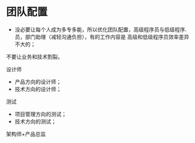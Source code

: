 # 团队配置


* 没必要让每个人成为多专多能，所以优化团队配置，高级程序员与低级程序.员，部门助理（减轻沟通负担），有的工作内容是 高级和低级程序员效率差异不大的；

不要让业务和技术割裂。

设计师
* 产品方向的设计师；
* 技术方向的设计师；

测试
* 项目管理方向的测试；
* 技术方向的测试；

架构师+产品总监